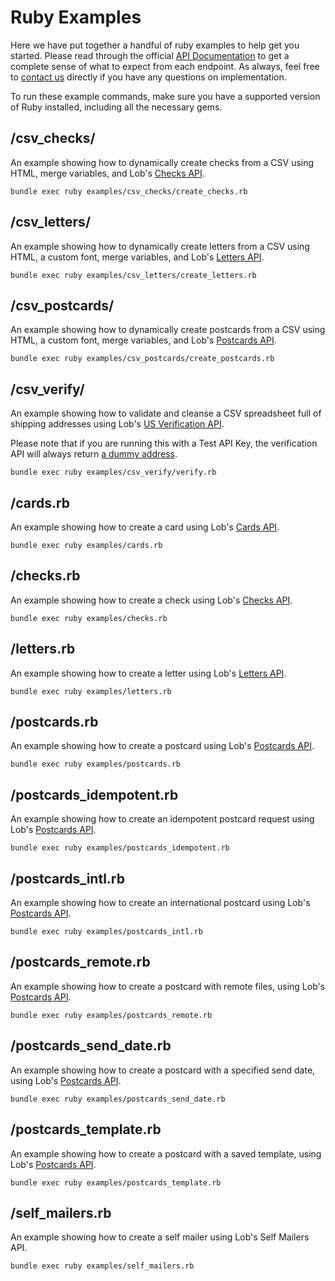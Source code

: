 # Ruby Examples

Here we have put together a handful of ruby examples to help get you started. Please read through the official [API Documentation](https://docs.lob.com) to get a complete sense of what to expect from each endpoint. As always, feel free to [contact us](https://lob.com/support) directly if you have any questions on implementation.

To run these example commands, make sure you have a supported version of Ruby installed, including all the necessary gems.

## /csv_checks/

An example showing how to dynamically create checks from a CSV using HTML, merge variables, and Lob's [Checks API](https://lob.com/services/checks).

```
bundle exec ruby examples/csv_checks/create_checks.rb
```

## /csv_letters/

An example showing how to dynamically create letters from a CSV using HTML, a custom font, merge variables, and Lob's [Letters API](https://lob.com/services/letters).

```
bundle exec ruby examples/csv_letters/create_letters.rb
```

## /csv_postcards/

An example showing how to dynamically create postcards from a CSV using HTML, a custom font, merge variables, and Lob's [Postcards API](https://lob.com/services/postcards).

```
bundle exec ruby examples/csv_postcards/create_postcards.rb
```

## /csv_verify/

An example showing how to validate and cleanse a CSV spreadsheet full of shipping addresses using Lob's [US Verification API](https://lob.com/services/verifications).
  		  
Please note that if you are running this with a Test API Key, the verification API will always return [a dummy address](https://docs.lob.com/#section/US-Verifications-Test-Env).

```
bundle exec ruby examples/csv_verify/verify.rb
```

## /cards.rb

An example showing how to create a card using Lob's [Cards API](https://docs.lob.com/#tag/Cards).

```
bundle exec ruby examples/cards.rb
```

## /checks.rb

An example showing how to create a check using Lob's [Checks API](https://lob.com/services/checks).

```
bundle exec ruby examples/checks.rb
```

## /letters.rb

An example showing how to create a letter using Lob's [Letters API](https://lob.com/services/letters).

```
bundle exec ruby examples/letters.rb
```

## /postcards.rb

An example showing how to create a postcard using Lob's [Postcards API](https://lob.com/services/postcards).

```
bundle exec ruby examples/postcards.rb
```

## /postcards_idempotent.rb

An example showing how to create an idempotent postcard request using Lob's [Postcards API](https://lob.com/services/postcards).

```
bundle exec ruby examples/postcards_idempotent.rb
```

## /postcards_intl.rb

An example showing how to create an international postcard using Lob's [Postcards API](https://lob.com/services/postcards).

```
bundle exec ruby examples/postcards_intl.rb
```

## /postcards_remote.rb

An example showing how to create a postcard with remote files, using Lob's [Postcards API](https://lob.com/services/postcards).

```
bundle exec ruby examples/postcards_remote.rb
```

## /postcards_send_date.rb

An example showing how to create a postcard with a specified send date, using Lob's [Postcards API](https://lob.com/services/postcards).

```
bundle exec ruby examples/postcards_send_date.rb
```

## /postcards_template.rb

An example showing how to create a postcard with a saved template, using Lob's [Postcards API](https://lob.com/services/postcards).

```
bundle exec ruby examples/postcards_template.rb
```

## /self_mailers.rb

An example showing how to create a self mailer using Lob's Self Mailers API.

```
bundle exec ruby examples/self_mailers.rb
```
